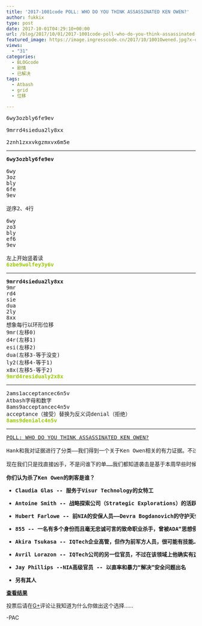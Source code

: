 ```yaml
---
title: '2017-1001code POLL: WHO DO YOU THINK ASSASSINATED KEN OWEN?'
author: fukkix
type: post
date: 2017-10-01T04:29:10+00:00
url: /blog/2017/10/01/2017-1001code-poll-who-do-you-think-assassinated-ken-owen/
featured_image: https://image.ingresscode.cn/2017/10/1001Owened.jpg?x-oss-process=image/resize,m_fill,w_700,h_220
views:
  - "31"
categories:
  - BLOGcode
  - 剧情
  - 已解决
tags:
  - Atbash
  - grid
  - 位移

---
```

<pre>6wy3ozbly6fe9ev

9mrrd4siedua2ly8xx

2znh1zxxvkgzmxvx6m5e<!--more--></pre>

* * *

<pre><strong>6wy3ozbly6fe9ev
</strong>
6wy
3oz
bly
6fe
9ev

逆序2、4行

6wy
zo3
bly
ef6
9ev

左上开始竖着读
<strong><span style="color: #99cc00;">6zbe9wolfey3y6v</span></strong></pre>

* * *

<pre><strong>9mrrd4siedua2ly8xx
</strong>9mr
rd4
sie
dua
2ly
8xx
想象每行以环形位移
9mr(左移0)
d4r(左移1)
esi(左移2)
dua(左移3-等于没变)
ly2(左移4-等于1)
x8x(左移5-等于2)<strong>
<span style="color: #99cc00;">9mrd4residualy2x8x</span></strong></pre>

* * *

<pre>2ams1acceptancec6n5v
Atbash字母和数字
8ams9acceptancec4n5v
acceptance（接受）替换为反义词denial（拒绝）
<span style="color: #99cc00;"><strong>8ams9denialc4n5v</strong></span></pre>

* * *

<pre><a href="http://investigate.ingress.com/2017/10/01/poll-who-do-you-think-assassinated-ken-owen/">POLL: WHO DO YOU THINK ASSASSINATED KEN OWEN?

</a>Hank和我对证据进行了分类——我们得到一个关于Ken Owen相关的有力证据。不过在我们剧透前想听听你们的意见：谁向Ken Owen抠动了扳机？

现在我们只是找直接凶手，不是问谁下的单……我们都知道袭击是基于本周早些时候浮出水面的“地址变更”形式来的，一旦我们知道谁射穿了Owen，我们就能顺钱摸瓜了。

<strong>你们认为杀了</strong><strong>Ken Owen</strong><strong>的刺客是谁？</strong></pre>

  * <pre><strong>Claudia Glas -- </strong><strong>服务于</strong><strong>Visur Technology</strong><strong>的女特工</strong></pre>

  * <pre><strong>Antoine Smith -- </strong><strong>战略探索公司（</strong><strong>Strategic Explorations</strong><strong>）的活跃特工（</strong><strong>Hulong</strong><strong>环球旗下的前线公司）</strong></pre>

  * <pre><strong>Hubert Farlowe -- </strong><strong>前</strong><strong>NIA</strong><strong>的安保人员——</strong><strong>Devra Bogdanovich</strong><strong>的守护天使</strong></pre>

  * <pre><strong>855 -- </strong><strong>一名有多个身份而且毫无忠诚可言的致命职业杀手，曾被</strong><strong>ADA</strong><strong>“思想侵入”</strong></pre>

  * <pre><strong>Akira Tsukasa -- IQTech</strong><strong>企业高管，但作为前军方人员，很可能有技能……</strong></pre>

  * <pre><strong>Avril Lorazon -- IQTech</strong><strong>公司的另一位官员，不过在该领域上他确实有这类技能</strong></pre>

  * <pre><strong>Jay Phillips --NIA</strong><strong>高级官员</strong><strong> -- </strong><strong>以直率和暴力“解决”安全问题出名</strong></pre>

  * <pre><strong>另有其人</strong></pre>

[**查看结果**][1]

投票后请在[G+][2]评论让我知道为什么你做出这个选择……

-PAC

 [1]: http://investigate.ingress.com/2017/10/01/poll-who-do-you-think-assassinated-ken-owen/#ViewPollResults
 [2]: https://plus.google.com/+HRichardLoeb/posts/boFANhq87um